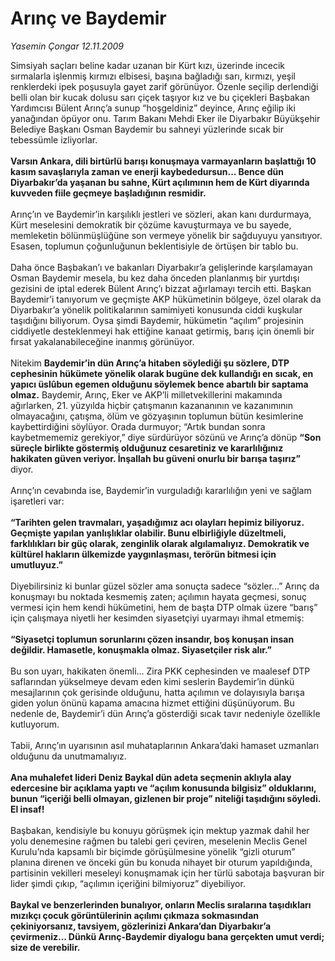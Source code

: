 # Arınç ve Baydemir

*Yasemin Çongar 12.11.2009*

<div class="taraf_structure_2col_1zq">
<div class="margen_n">



 <p>Simsiyah saçları beline kadar uzanan bir Kürt kızı, üzerinde incecik sırmalarla işlenmiş kırmızı elbisesi, başına bağladığı sarı, kırmızı, yeşil renklerdeki ipek poşusuyla gayet zarif görünüyor. Özenle seçilip derlendiği belli olan bir kucak dolusu sarı çiçek taşıyor kız ve bu çiçekleri Başbakan Yardımcısı Bülent Arınç’a sunup “hoşgeldiniz” deyince, Arınç eğilip iki yanağından öpüyor onu. Tarım Bakanı Mehdi Eker ile Diyarbakır Büyükşehir Belediye Başkanı Osman Baydemir bu sahneyi yüzlerinde sıcak bir tebessümle izliyorlar.<b> <br/><br/>Varsın Ankara, dili birtürlü barışı konuşmaya varmayanların başlattığı 10 kasım savaşlarıyla zaman ve enerji kaybededursun... Bence dün Diyarbakır’da yaşanan bu sahne, Kürt açılımının hem de Kürt diyarında kuvveden fiile geçmeye başladığının resmidir.</b> <br/><br/>Arınç’ın ve Baydemir’in karşılıklı jestleri ve sözleri, akan kanı durdurmaya, Kürt meselesini demokratik bir çözüme kavuşturmaya ve bu sayede, memleketin bölünmüşlüğüne son vermeye yönelik bir sağduyuyu yansıtıyor. Esasen, toplumun çoğunluğunun beklentisiyle de örtüşen bir tablo bu. <br/><br/>Daha önce Başbakan’ı ve bakanları Diyarbakır’a gelişlerinde karşılamayan Osman Baydemir mesela, bu kez daha önceden planlanmış bir yurtdışı gezisini de iptal ederek Bülent Arınç’ı bizzat ağırlamayı tercih etti. Başkan Baydemir’i tanıyorum ve geçmişte AKP hükümetinin bölgeye, özel olarak da Diyarbakır’a yönelik politikalarının samimiyeti konusunda ciddi kuşkular taşıdığını biliyorum. Oysa şimdi Baydemir, hükümetin “açılım” projesinin ciddiyetle desteklenmeyi hak ettiğine kanaat getirmiş, barış için önemli bir fırsat yakalanabileceğine inanmış görünüyor. <br/><br/>Nitekim <b>Baydemir’in dün Arınç’a hitaben söylediği şu sözlere, DTP cephesinin hükümete yönelik olarak bugüne dek kullandığı en sıcak, en yapıcı üslûbun egemen olduğunu söylemek bence abartılı bir saptama olmaz.</b> Baydemir, Arınç, Eker ve AKP’li milletvekillerini makamında ağırlarken, 21. yüzyılda hiçbir çatışmanın kazananının ve kazanımının olmayacağını, çatışma, ölüm ve gözyaşının toplumun bütün kesimlerine kaybettirdiğini söylüyor. Orada durmuyor; “Artık bundan sonra kaybetmememiz gerekiyor,” diye sürdürüyor sözünü ve Arınç’a dönüp <b>“Son süreçle birlikte göstermiş olduğunuz cesaretiniz ve kararlılığınız hakikaten güven veriyor. İnşallah bu güveni onurlu bir barışa taşırız”</b> diyor. <br/><br/>Arınç’ın cevabında ise, Baydemir’in vurguladığı kararlılığın yeni ve sağlam işaretleri var:<b> <br/><br/>“Tarihten gelen travmaları, yaşadığımız acı olayları hepimiz biliyoruz. Geçmişte yapılan yanlışlıklar olabilir. Bunu elbirliğiyle düzeltmeli, farklılıkları bir güç olarak, zenginlik olarak algılamalıyız. Demokratik ve kültürel hakların ülkemizde yaygınlaşması, terörün bitmesi için umutluyuz.”</b> <br/><br/>Diyebilirsiniz ki bunlar güzel sözler ama sonuçta sadece “sözler...” Arınç da konuşmayı bu noktada kesmemiş zaten; açılımın hayata geçmesi, sonuç vermesi için hem kendi hükümetini, hem de başta DTP olmak üzere “barış” için çalışmaya niyetli her kesimden siyasetçiyi uyarmayı ihmal etmemiş:<b> <br/><br/>“Siyasetçi toplumun sorunlarını çözen insandır, boş konuşan insan değildir. Hamasetle, konuşmakla olmaz. Siyasetçiler risk alır.”</b> <br/><br/>Bu son uyarı, hakikaten önemli... Zira PKK cephesinden ve maalesef DTP saflarından yükselmeye devam eden kimi seslerin Baydemir’in dünkü mesajlarının çok gerisinde olduğunu, hatta açılımın ve dolayısıyla barışa giden yolun önünü kapama amacına hizmet ettiğini düşünüyorum. Bu nedenle de, Baydemir’i dün Arınç’a gösterdiği sıcak tavır nedeniyle özellikle kutluyorum. <br/><br/>Tabii, Arınç’ın uyarısının asıl muhataplarının Ankara’daki hamaset uzmanları olduğunu da unutmamalıyız.<b> <br/><br/>Ana muhalefet lideri Deniz Baykal dün adeta seçmenin aklıyla alay edercesine bir açıklama yaptı ve “açılım konusunda bilgisiz” olduklarını, bunun “içeriği belli olmayan, gizlenen bir proje” niteliği taşıdığını söyledi. El insaf!</b> <br/><br/>Başbakan, kendisiyle bu konuyu görüşmek için mektup yazmak dahil her yolu denemesine rağmen bu talebi geri çeviren, meselenin Meclis Genel Kurulu’nda kapsamlı bir biçimde görüşülmesine yönelik “gizli oturum” planına direnen ve önceki gün bu konuda nihayet bir oturum yapıldığında, partisinin vekilleri meseleyi konuşmamak için her türlü sabotaja başvuran bir lider şimdi çıkıp, “açılımın içeriğini bilmiyoruz” diyebiliyor.<b> <br/><br/>Baykal ve benzerlerinden bunalıyor, onların Meclis sıralarına taşıdıkları mızıkçı çocuk görüntülerinin açılımı çıkmaza sokmasından çekiniyorsanız, tavsiyem, gözlerinizi Ankara’dan Diyarbakır’a çevirmeniz... Dünkü Arınç-Baydemir diyalogu bana gerçekten umut verdi; size de verebilir.</b></p>
<br/>
<br/>
<br/>



<br/>


<div id="taraf_not">
</div>

</div>


</div>
